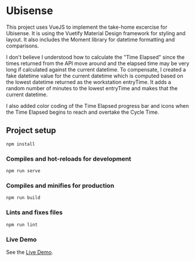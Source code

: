 # Ubisense
This project uses VueJS to implement the take-home excercise for Ubisense. It is using the Vuetify Material Design framework for styling and layout.
It also includes the Moment library for datetime formatting and comparisons.

I don't believe I understood how to calculate the "Time Elapsed" since the times returned from the API move around and the elapsed time may be very long if calculated against the current datetime.
To compensate, I created a fake datetime value for the current datetime which is computed based on the lowest datetime returned as the workstation entryTime. It adds a random number of minutes to the lowest entryTime and makes that the current datetime.

I also added color coding of the Time Elapsed progress bar and icons when the Time Elapsed begins to reach and overtake the Cycle Time.

## Project setup
```
npm install
```

### Compiles and hot-reloads for development
```
npm run serve
```

### Compiles and minifies for production
```
npm run build
```

### Lints and fixes files
```
npm run lint
```

### Live Demo
See the [Live Demo](https://ijabit.github.io/ubisense/).
